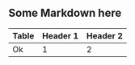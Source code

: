 ## Some Markdown here 

| Table | Header 1 | Header 2 |
| --    | --       | --       | 
| Ok    | 1        | 2        | 

